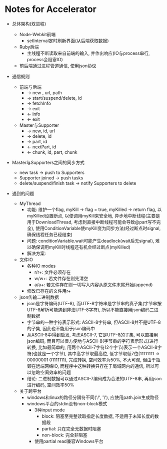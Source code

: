 # Notes for Accelerator

- 总体架构(双进程)
    - Node-Webkit前端
        - setInterval定时刷新界面(从后端获取数据)
    - Ruby后端
        - 主线程不断读取来自前端的输入, 并作出响应(IO与process串行, process会阻塞IO)
    - 前后端通过进程管道通信, 使用json协议

- 通信规则
    - 前端与后端
        - -> new , url, path
        - -> start/suspend/delete, id
        - -> fetchInfo
        - -> exit
        - <- info
        - <- exit
    - Master与Supporter
        - -> new, id, url
        - -> delete, id
        - -> part, id
        - <- nextPart, id
        - <- chunk, id, part, chunk

- Master与Supporters之间的同步方式
    - new task -> push to Supporters
    - Supporter joined -> push tasks
    - delete/suspend/finish task -> notify Supporters to delete

- 遇到的问题
    - MyThread
        - 功能: 维护一个flag, myKill -> flag = true, myKilled -> return flag, 以myKilled设置断点, 以便调用myKill来安全地, 异步地中断线程(主要是用于DownloadThread, 考虑到直接中断线程可能会导致@part写不完全), 使用ConditionVariable使myKill变为同步方法(经过断点时signal, 确保线程任务已经结束)
        - 问题: conditionVariable.wait可能产生deadlock(wait后无signal), 难以确保调用myKill时线程还有机会经过断点(myKilled)
        - 解决方案: 
    - 文件IO
        - 各种IO modes
            - r/r+: 文件必须存在
            - w/w+: 若文件存在则先清空
            - a/a+: 若文件存在则一切写入内容从原文件末尾开始(append)
        - 修改已存在的文件用r+
    - json传输二进制数据
        - json是字符编码(UTF-8), 而UTF-8字符串是字节串的真子集(字节串按UTF-8解析可能遇到非法UTF-8字符), 所以不能直接用json编码二进制数据
        - 字节串的一种字符表示形式: ASCII-8字符串, 但ASCII-8并不是UTF-8的子集, 因此也不能用于json编码中
        - 从ASCII-8中得到启发, 考虑ASCII-7, 它是UTF-8的子集, 可以直接用json编码, 而且可以很方便地与ASCII-8(字节串的字符表示形式)进行转换, 比如最简单的, 用两个ASCII-7字符(2个字节)表示一个ASCII-8字符(也就是一个字节), 其中高字节取最高位, 低字节取低7位(11111111 => 00000001 01111111), 完成转换, 空间效率为50%, 不大可观, 但由于瓶颈在远端网络IO, 而程序中这种转换只存在于局域网内的通信, 所以可以忽略空间效率的问题
        - 结论: 二进制数据可以通过ASCII-7编码成为合法的UTF-8串, 再用json进行编码, 空间效率50%
    - 关于跨平台
        - windows和linux的路径分隔符不同('/', '\\'), 应使用path.join生成路径
        - windows平台的stdin没有non-block模式
            - 3种input mode
                - block: 阻塞至完整读取指定长度数据, 不适用于未知长度的数据段
                - partial: 只在完全无数据时阻塞
                - non-block: 完全非阻塞
            - 使用partial read兼容Windows平台
